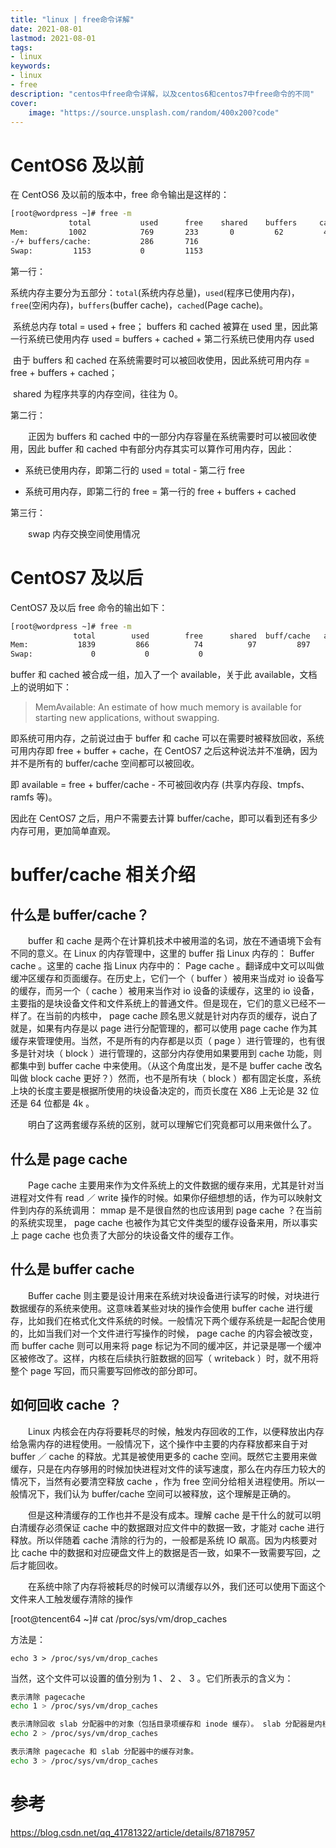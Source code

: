 ```yaml
---
title: "linux | free命令详解" 
date: 2021-08-01
lastmod: 2021-08-01
tags: 
- linux
keywords:
- linux
- free
description: "centos中free命令详解，以及centos6和centos7中free命令的不同" 
cover:
    image: "https://source.unsplash.com/random/400x200?code"
---
```


# CentOS6 及以前

在 CentOS6 及以前的版本中，free 命令输出是这样的：

```bash
[root@wordpress ~]# free -m
             total           used      free    shared    buffers     cached
Mem:         1002            769       233       0         62         421
-/+ buffers/cache:           286       716
Swap:         1153           0         1153
```

第一行：

​	系统内存主要分为五部分：`total`(系统内存总量)，`used`(程序已使用内存)，`free`(空闲内存)，`buffers`(buffer cache)，`cached`(Page cache)。

​	系统总内存 total = used + free； buffers 和 cached 被算在 used 里，因此第一行系统已使用内存 used = buffers + cached + 第二行系统已使用内存 used

​	由于 buffers 和 cached 在系统需要时可以被回收使用，因此系统可用内存 = free + buffers + cached；

​	shared 为程序共享的内存空间，往往为 0。

第二行：

　　正因为 buffers 和 cached 中的一部分内存容量在系统需要时可以被回收使用，因此 buffer 和 cached 中有部分内存其实可以算作可用内存，因此：

- 系统已使用内存，即第二行的 used = total - 第二行 free

- 系统可用内存，即第二行的 free = 第一行的 free + buffers + cached

第三行：

　　swap 内存交换空间使用情况

# CentOS7 及以后

CentOS7 及以后 free 命令的输出如下：

```bash
[root@wordpress ~]# free -m
              total        used        free      shared  buff/cache   available
Mem:           1839         866          74          97         897         695
Swap:             0           0           0
```

buffer 和 cached 被合成一组，加入了一个 available，关于此 available，文档上的说明如下：

> MemAvailable: An estimate of how much memory is available for starting new applications, without swapping.

即系统可用内存，之前说过由于 buffer 和 cache 可以在需要时被释放回收，系统可用内存即 free + buffer + cache，在 CentOS7 之后这种说法并不准确，因为并不是所有的 buffer/cache 空间都可以被回收。

即 available = free + buffer/cache - 不可被回收内存 (共享内存段、tmpfs、ramfs 等)。

因此在 CentOS7 之后，用户不需要去计算 buffer/cache，即可以看到还有多少内存可用，更加简单直观。

# buffer/cache 相关介绍

## 什么是 buffer/cache？

　　buffer 和 cache 是两个在计算机技术中被用滥的名词，放在不通语境下会有不同的意义。在 Linux 的内存管理中，这里的 buffer 指 Linux 内存的： Buffer cache 。这里的 cache 指 Linux 内存中的： Page cache 。翻译成中文可以叫做缓冲区缓存和页面缓存。在历史上，它们一个（ buffer ）被用来当成对 io 设备写的缓存，而另一个（ cache ）被用来当作对 io 设备的读缓存，这里的 io 设备，主要指的是块设备文件和文件系统上的普通文件。但是现在，它们的意义已经不一样了。在当前的内核中， page cache 顾名思义就是针对内存页的缓存，说白了就是，如果有内存是以 page 进行分配管理的，都可以使用 page cache 作为其缓存来管理使用。当然，不是所有的内存都是以页（ page ）进行管理的，也有很多是针对块（ block ）进行管理的，这部分内存使用如果要用到 cache 功能，则都集中到 buffer cache 中来使用。（从这个角度出发，是不是 buffer cache 改名叫做 block cache 更好？）然而，也不是所有块（ block ）都有固定长度，系统上块的长度主要是根据所使用的块设备决定的，而页长度在 X86 上无论是 32 位还是 64 位都是 4k 。

　　明白了这两套缓存系统的区别，就可以理解它们究竟都可以用来做什么了。

## 什么是 page cache

　　Page cache 主要用来作为文件系统上的文件数据的缓存来用，尤其是针对当进程对文件有 read ／ write 操作的时候。如果你仔细想想的话，作为可以映射文件到内存的系统调用： mmap 是不是很自然的也应该用到 page cache ？在当前的系统实现里， page cache 也被作为其它文件类型的缓存设备来用，所以事实上 page cache 也负责了大部分的块设备文件的缓存工作。

## 什么是 buffer cache

　　Buffer cache 则主要是设计用来在系统对块设备进行读写的时候，对块进行数据缓存的系统来使用。这意味着某些对块的操作会使用 buffer cache 进行缓存，比如我们在格式化文件系统的时候。一般情况下两个缓存系统是一起配合使用的，比如当我们对一个文件进行写操作的时候， page cache 的内容会被改变，而 buffer cache 则可以用来将 page 标记为不同的缓冲区，并记录是哪一个缓冲区被修改了。这样，内核在后续执行脏数据的回写（ writeback ）时，就不用将整个 page 写回，而只需要写回修改的部分即可。

## 如何回收 cache ？

　　Linux 内核会在内存将要耗尽的时候，触发内存回收的工作，以便释放出内存给急需内存的进程使用。一般情况下，这个操作中主要的内存释放都来自于对 buffer ／ cache 的释放。尤其是被使用更多的 cache 空间。既然它主要用来做缓存，只是在内存够用的时候加快进程对文件的读写速度，那么在内存压力较大的情况下，当然有必要清空释放 cache ，作为 free 空间分给相关进程使用。所以一般情况下，我们认为 buffer/cache 空间可以被释放，这个理解是正确的。

　　但是这种清缓存的工作也并不是没有成本。理解 cache 是干什么的就可以明白清缓存必须保证 cache 中的数据跟对应文件中的数据一致，才能对 cache 进行释放。所以伴随着 cache 清除的行为的，一般都是系统 IO 飙高。因为内核要对比 cache 中的数据和对应硬盘文件上的数据是否一致，如果不一致需要写回，之后才能回收。

　　在系统中除了内存将被耗尽的时候可以清缓存以外，我们还可以使用下面这个文件来人工触发缓存清除的操作

[root@tencent64 ~]# cat /proc/sys/vm/drop_caches

方法是：

```textile
echo 3 > /proc/sys/vm/drop_caches
```

当然，这个文件可以设置的值分别为 1 、 2 、 3 。它们所表示的含义为：

```bash
表示清除 pagecache 
echo 1 > /proc/sys/vm/drop_caches

表示清除回收 slab 分配器中的对象（包括目录项缓存和 inode 缓存）。 slab 分配器是内核中管理内存的一种机制，其中很多缓存数据实现都是用的 pagecache 
echo 2 > /proc/sys/vm/drop_caches

表示清除 pagecache 和 slab 分配器中的缓存对象。
echo 3 > /proc/sys/vm/drop_caches
```

# 参考

<https://blog.csdn.net/qq_41781322/article/details/87187957>
